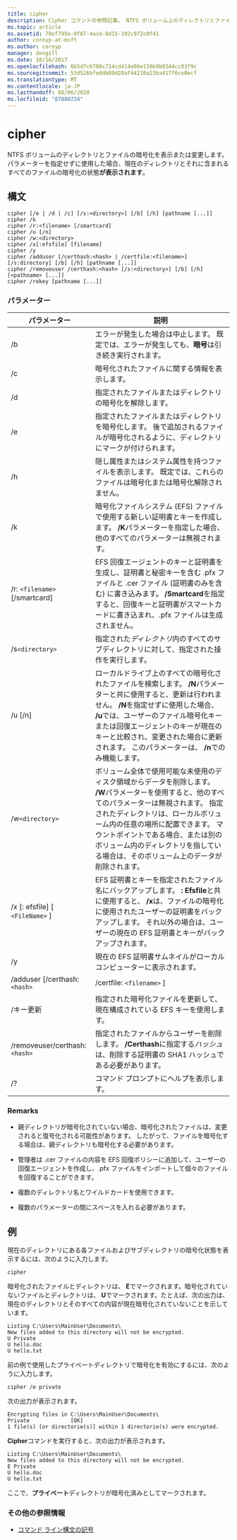 ```yaml
---
title: cipher
description: Cipher コマンドの参照記事。 NTFS ボリューム上のディレクトリとファイルの暗号化を表示または変更します。
ms.topic: article
ms.assetid: 78ef795e-0f87-4acd-8d15-192c972c0f41
author: coreyp-at-msft
ms.author: coreyp
manager: dongill
ms.date: 10/16/2017
ms.openlocfilehash: 6b5d7c6708c714cd414e06e150b9b0344cc03f9c
ms.sourcegitcommit: 53d526bfeddb89d28af44210a23ba417f6ce0ecf
ms.translationtype: MT
ms.contentlocale: ja-JP
ms.lasthandoff: 08/06/2020
ms.locfileid: "87880234"
---
```

# <a name="cipher"></a>cipher

NTFS ボリュームのディレクトリとファイルの暗号化を表示または変更します。 パラメーターを指定せずに使用した場合、現在のディレクトリとそれに含まれるすべてのファイルの暗号化の状態**が表示されます**。

## <a name="syntax"></a>構文

```
cipher [/e | /d | /c] [/s:<directory>] [/b] [/h] [pathname [...]]
cipher /k
cipher /r:<filename> [/smartcard]
cipher /u [/n]
cipher /w:<directory>
cipher /x[:efsfile] [filename]
cipher /y
cipher /adduser [/certhash:<hash> | /certfile:<filename>] [/s:directory] [/b] [/h] [pathname [...]]
cipher /removeuser /certhash:<hash> [/s:<directory>] [/b] [/h] [<pathname> [...]]
cipher /rekey [pathname [...]]
```

### <a name="parameters"></a>パラメーター

| パラメーター | 説明 |
| ---------- | ----------- |
| /b | エラーが発生した場合は中止します。 既定では、エラーが発生しても、**暗号**は引き続き実行されます。 |
| /c | 暗号化されたファイルに関する情報を表示します。 |
| /d | 指定されたファイルまたはディレクトリの暗号化を解除します。 |
| /e | 指定されたファイルまたはディレクトリを暗号化します。 後で追加されるファイルが暗号化されるように、ディレクトリにマークが付けられます。 |
| /h | 隠し属性またはシステム属性を持つファイルを表示します。 既定では、これらのファイルは暗号化または暗号化解除されません。 |
| /k | 暗号化ファイルシステム (EFS) ファイルで使用する新しい証明書とキーを作成します。 **/K**パラメーターを指定した場合、他のすべてのパラメーターは無視されます。 |
| /r: `<filename>` [/smartcard] | EFS 回復エージェントのキーと証明書を生成し、証明書と秘密キーを含む .pfx ファイルと .cer ファイル (証明書のみを含む) に書き込みます。 **/Smartcard**を指定すると、回復キーと証明書がスマートカードに書き込まれ、.pfx ファイルは生成されません。 |
| /s`<directory>` | 指定された*ディレクトリ*内のすべてのサブディレクトリに対して、指定された操作を実行します。 |
| /u [/n] |  ローカルドライブ上のすべての暗号化されたファイルを検索します。 **/N**パラメーターと共に使用すると、更新は行われません。 **/N**を指定せずに使用した場合、 **/u**では、ユーザーのファイル暗号化キーまたは回復エージェントのキーが現在のキーと比較され、変更された場合に更新されます。 このパラメーターは、 **/n**でのみ機能します。 |
| /w`<directory>` | ボリューム全体で使用可能な未使用のディスク領域からデータを削除します。 **/W**パラメーターを使用すると、他のすべてのパラメーターは無視されます。 指定されたディレクトリは、ローカルボリューム内の任意の場所に配置できます。 マウントポイントである場合、または別のボリューム内のディレクトリを指している場合は、そのボリューム上のデータが削除されます。 |
| /x [: efsfile] [ `<FileName>` ] | EFS 証明書とキーを指定されたファイル名にバックアップします。 **: Efsfile**と共に使用すると、 **/x**は、ファイルの暗号化に使用されたユーザーの証明書をバックアップします。 それ以外の場合は、ユーザーの現在の EFS 証明書とキーがバックアップされます。 |
| /y | 現在の EFS 証明書サムネイルがローカルコンピューターに表示されます。 |
| /adduser [/certhash:`<hash>` | /certfile: `<filename>` ] |
| /キー更新 | 指定された暗号化ファイルを更新して、現在構成されている EFS キーを使用します。 |
| /removeuser/certhash:`<hash>` | 指定されたファイルからユーザーを削除します。 **/Certhash**に指定する*ハッシュ*は、削除する証明書の SHA1 ハッシュである必要があります。 |
| /? | コマンド プロンプトにヘルプを表示します。 |

### <a name="remarks"></a>Remarks

- 親ディレクトリが暗号化されていない場合、暗号化されたファイルは、変更されると復号化される可能性があります。 したがって、ファイルを暗号化する場合は、親ディレクトリも暗号化する必要があります。

- 管理者は .cer ファイルの内容を EFS 回復ポリシーに追加して、ユーザーの回復エージェントを作成し、.pfx ファイルをインポートして個々のファイルを回復することができます。

- 複数のディレクトリ名とワイルドカードを使用できます。

- 複数のパラメーターの間にスペースを入れる必要があります。

## <a name="examples"></a>例

現在のディレクトリにある各ファイルおよびサブディレクトリの暗号化状態を表示するには、次のように入力します。

```
cipher
```

暗号化されたファイルとディレクトリは、 **E**でマークされます。暗号化されていないファイルとディレクトリは、 **U**でマークされます。たとえば、次の出力は、現在のディレクトリとそのすべての内容が現在暗号化されていないことを示しています。

```
Listing C:\Users\MainUser\Documents\
New files added to this directory will not be encrypted.
U Private
U hello.doc
U hello.txt
```

前の例で使用したプライベートディレクトリで暗号化を有効にするには、次のように入力します。

```
cipher /e private
```

次の出力が表示されます。

```
Encrypting files in C:\Users\MainUser\Documents\
Private             [OK]
1 file(s) [or directorie(s)] within 1 directorie(s) were encrypted.
```

**Cipher**コマンドを実行すると、次の出力が表示されます。

```
Listing C:\Users\MainUser\Documents\
New files added to this directory will not be encrypted.
E Private
U hello.doc
U hello.txt
```

ここで、**プライベート**ディレクトリが暗号化済みとしてマークされます。

### <a name="additional-references"></a>その他の参照情報

- [コマンド ライン構文の記号](command-line-syntax-key.md)
